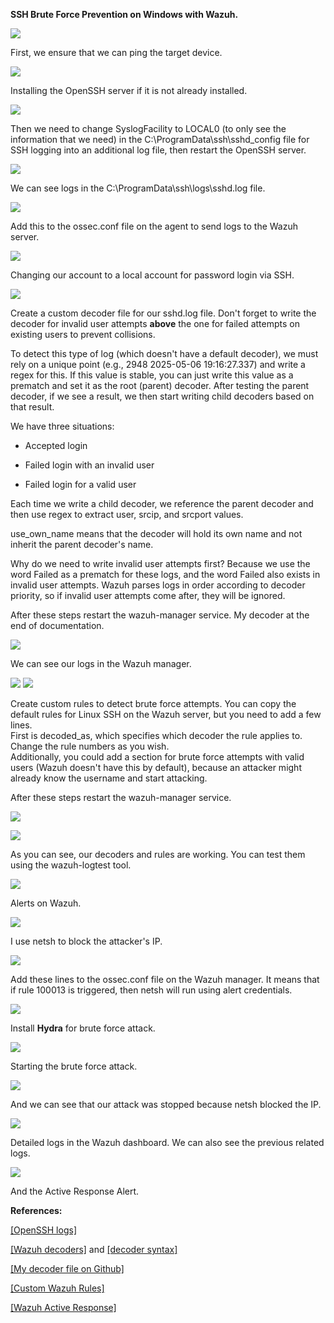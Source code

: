 **SSH Brute Force Prevention on Windows with Wazuh.**

![](./media/image1.jpg)

First, we ensure that we can ping the target device.

![](./media/image2.jpg)

Installing the OpenSSH server if it is not already installed.

![](./media/image3.jpg)

Then we need to change SyslogFacility to LOCAL0 (to only see the
information that we need) in the C:\\ProgramData\\ssh\\sshd_config file
for SSH logging into an additional log file, then restart the OpenSSH
server.

![](./media/image4.jpg)

We can see logs in the C:\\ProgramData\\ssh\\logs\\sshd.log file.

![](./media/image5.jpg)

Add this to the ossec.conf file on the agent to send logs to the Wazuh
server.

![](./media/image6.jpg)

Changing our account to a local account for password login via SSH.

![](./media/image7.jpg)

Create a custom decoder file for our sshd.log file. Don't forget to
write the decoder for invalid user attempts **above** the one for failed
attempts on existing users to prevent collisions.

To detect this type of log (which doesn\'t have a default decoder), we
must rely on a unique point (e.g., 2948 2025-05-06 19:16:27.337) and
write a regex for this. If this value is stable, you can just write this
value as a prematch and set it as the root (parent) decoder. After
testing the parent decoder, if we see a result, we then start writing
child decoders based on that result.

We have three situations:

- Accepted login

- Failed login with an invalid user

- Failed login for a valid user

Each time we write a child decoder, we reference the parent decoder and
then use regex to extract user, srcip, and srcport values.

use_own_name means that the decoder will hold its own name and not
inherit the parent decoder's name.

Why do we need to write invalid user attempts first? Because we use the
word Failed as a prematch for these logs, and the word Failed also
exists in invalid user attempts. Wazuh parses logs in order according to
decoder priority, so if invalid user attempts come after, they will be
ignored.

After these steps restart the wazuh-manager service. My decoder at the
end of documentation.

![](./media/image8.jpg)

We can see our logs in the Wazuh manager.

![](./media/image9.jpg)
![](./media/image10.jpg)

Create custom rules to detect brute force attempts. You can copy the
default rules for Linux SSH on the Wazuh server, but you need to add a
few lines.\
First is decoded_as, which specifies which decoder the rule applies to.
Change the rule numbers as you wish.\
Additionally, you could add a section for brute force attempts with
valid users (Wazuh doesn't have this by default), because an attacker
might already know the username and start attacking.

After these steps restart the wazuh-manager service.

![](./media/image13.jpg)

![](./media/image14.jpg)

As you can see, our decoders and rules are working. You can test them
using the wazuh-logtest tool.

![](./media/image15.jpg)

Alerts on Wazuh.

![](./media/image16.jpg)

I use netsh to block the attacker's IP.

![](./media/image17.jpg)

Add these lines to the ossec.conf file on the Wazuh manager. It means
that if rule 100013 is triggered, then netsh will run using alert
credentials.

![](./media/image18.jpg)

Install **Hydra** for brute force attack.

![](./media/image19.jpg)

Starting the brute force attack.

![](./media/image20.jpg)

And we can see that our attack was stopped because netsh blocked the IP.

![](./media/image21.jpg)

Detailed logs in the Wazuh dashboard. We can also see the previous
related logs.

![](./media/image22.jpg)

And the Active Response Alert.

**References:**

[[OpenSSH
logs]](https://superuser.com/questions/1635361/starting-openssh-server-in-windows-with-debug-messages-enabled-d)

[[Wazuh
decoders]](https://documentation.wazuh.com/current/user-manual/ruleset/decoders/index.html)
and [[decoder
syntax]](https://documentation.wazuh.com/current/user-manual/ruleset/ruleset-xml-syntax/decoders.html)

[[My decoder file on
Github]](https://github.com/ElshanGambarov/Wazuh_OpenSSH_decoder/blob/main/decoder-for-openssh.xml)

[[Custom Wazuh
Rules]](https://documentation.wazuh.com/current/user-manual/ruleset/rules/custom.html)

[[Wazuh Active
Response]](https://documentation.wazuh.com/current/user-manual/capabilities/active-response/index.html)
